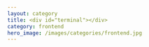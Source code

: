 ```yaml
---
layout: category
title: <div id="terminal"></div>
category: frontend
hero_image: /images/categories/frontend.jpg
---
```


